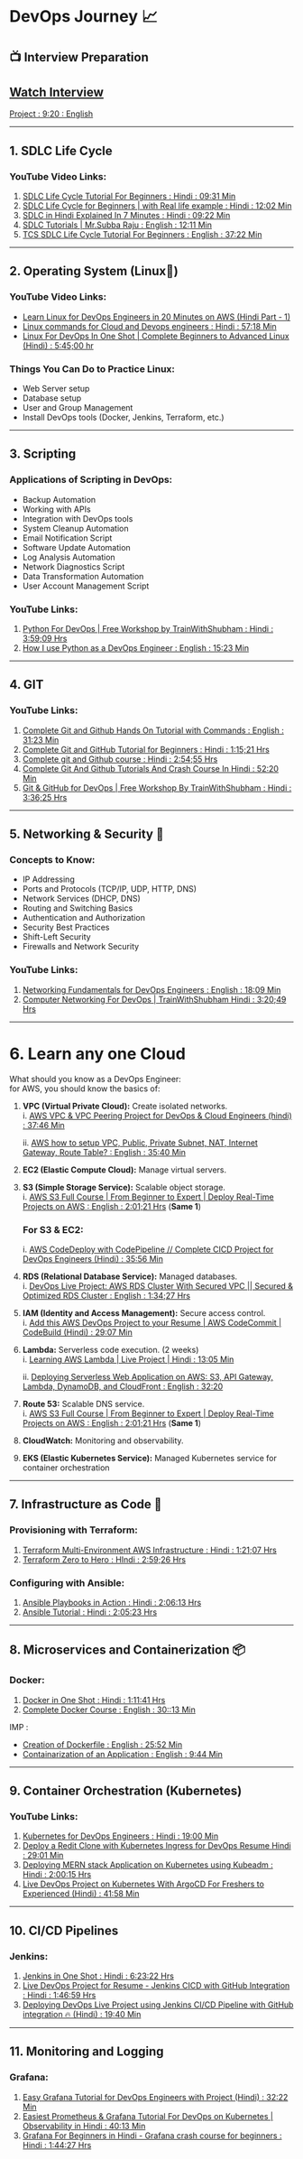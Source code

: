 # DevOps Journey 📈

## 📺 Interview Preparation
[Watch Interview](https://youtu.be/gJsrzfY-YzY?si=7aAPCnjCJnl6W6AU)
---
[Project : 9:20 : English](https://youtu.be/6jh81K7lyWs?si=28o1zSjPY7gdpLZ4)  

---

## 1. SDLC Life Cycle  
### YouTube Video Links:  
1. [SDLC Life Cycle Tutorial For Beginners : Hindi : 09:31 Min](https://youtu.be/SbHI2b5y0Bw?si=0X9OwFfO5T_1SmuO)  
2. [SDLC Life Cycle for Beginners | with Real life example : Hindi : 12:02 Min](https://youtu.be/kSU2MPeptpM?si=F_SLPNxOuWDKfL5i)  
3. [SDLC in Hindi Explained In 7 Minutes : Hindi : 09:22 Min](https://youtu.be/pnXrzfIxy6Q?si=luLNQv7p2T0_xNd6)  
4. [SDLC Tutorials | Mr.Subba Raju : English : 12:11 Min](https://youtu.be/fnvXFQprVFg?si=ZUF77sMGi1SrSpvC)  
5. [TCS SDLC Life Cycle Tutorial For Beginners : English : 37:22 Min](https://youtu.be/sAJ2i5QFwGE?si=2-Qluk_RJRP7W3x9)

---

## 2. Operating System (Linux🐧)
### YouTube Video Links:  
- [Learn Linux for DevOps Engineers in 20 Minutes on AWS (Hindi Part - 1) ](https://youtu.be/39oyFIStuaI?si=77GIvrQIg_CrBEzP)  
- [Linux commands for Cloud and Devops engineers : Hindi : 57:18 Min](https://www.youtube.com/watch?v=lCq4mYQL0WY)  
- [Linux For DevOps In One Shot | Complete Beginners to Advanced Linux (Hindi) : 5:45;00 hr](https://youtu.be/e01GGTKmtpc?si=DNdlQvEL53AI98gP)  


### Things You Can Do to Practice Linux:  
- Web Server setup  
- Database setup  
- User and Group Management  
- Install DevOps tools (Docker, Jenkins, Terraform, etc.)

---

## 3. Scripting  
### Applications of Scripting in DevOps:  
- Backup Automation  
- Working with APIs  
- Integration with DevOps tools  
- System Cleanup Automation  
- Email Notification Script  
- Software Update Automation  
- Log Analysis Automation  
- Network Diagnostics Script  
- Data Transformation Automation  
- User Account Management Script  

### YouTube Links:  
1. [Python For DevOps | Free Workshop by TrainWithShubham : Hindi : 3:59;09 Hrs](https://www.youtube.com/live/9ErAlY2Ifw0?si=JWL3LeruY5-rlSJ3)  
2. [How I use Python as a DevOps Engineer : English : 15:23 Min ](https://youtu.be/guCFLTU-XRM?si=aDaPV3LxKBpSt-eo)

---

## 4. GIT  
### YouTube Links:  
1. [Complete Git and Github Hands On Tutorial with Commands : English : 31:23 Min](https://youtu.be/_kwJ2GCafuA?si=-sJOQpWzxF9qPHK9)  
2. [Complete Git and GitHub Tutorial for Beginners : Hindi : 1:15;21 Hrs](https://youtu.be/Ez8F0nW6S-w?si=1TFbBASoKoPmpASm)  
3. [Complete git and Github course : Hindi : 2:54;55 Hrs](https://youtu.be/q8EevlEpQ2A?si=T4yMWvVxAaw0v_o_)  
4. [Complete Git And Github Tutorials And Crash Course In Hindi : 52:20 Min](https://youtu.be/8KtY8ihZ8ME?si=g8g9ym2w-gTKP33H)  
5. [Git & GitHub for DevOps | Free Workshop By TrainWithShubham : Hindi : 3:36;25 Hrs](https://www.youtube.com/live/DyqAdz96mok?si=WGHyVJTV6-WCk7dG)

---

## 5. Networking & Security 🔐  
### Concepts to Know:  
- IP Addressing  
- Ports and Protocols (TCP/IP, UDP, HTTP, DNS)  
- Network Services (DHCP, DNS)  
- Routing and Switching Basics  
- Authentication and Authorization  
- Security Best Practices  
- Shift-Left Security  
- Firewalls and Network Security  

### YouTube Links:  
1. [Networking Fundamentals for DevOps Engineers : English : 18:09 Min](https://youtu.be/M9Kex1ID7GY?si=CzxUEnOUMzb6-Obn)  
2. [Computer Networking For DevOps | TrainWithShubham Hindi : 3:20;49 Hrs](https://www.youtube.com/live/mNTs-shuFno?si=rbS098YCmqBux5sd)

---

# 6. Learn any one Cloud 

What should you know as a DevOps Engineer:  
for AWS, you should know the basics of:  

1. **VPC (Virtual Private Cloud):** Create isolated networks.  
   i. [AWS VPC & VPC Peering Project for DevOps & Cloud Engineers (hindi) : 37:46 Min](https://www.youtube.com/watch?v=UVNVPquIkXE&list=PLlfy9GnSVerTB0twnC5eaGD-oiHprpnW-&index=6)  

   ii. [AWS how to setup VPC, Public, Private Subnet, NAT, Internet Gateway, Route Table? : English : 35:40 Min](https://www.youtube.com/watch?v=43tIX7901Gs)  
  
2. **EC2 (Elastic Compute Cloud):** Manage virtual servers.  
3. **S3 (Simple Storage Service):** Scalable object storage.  
   i. [AWS S3 Full Course | From Beginner to Expert | Deploy Real-Time Projects on AWS : English : 2:01;21 Hrs](https://youtu.be/A2N9OIun9dU?si=RC0JW-MJ0-61Vhe8) (**Same 1**)  

   ### For S3 & EC2:  
   i. [AWS CodeDeploy with CodePipeline // Complete CICD Project for DevOps Engineers (Hindi) : 35:56 Min](https://youtu.be/IUF-pfbYGvg?si=zQe9C0n7MYDC9jBQ)  
4. **RDS (Relational Database Service):** Managed databases.  
   i. [DevOps Live Project: AWS RDS Cluster With Secured VPC || Secured & Optimized RDS Cluster : English : 1:34;27 Hrs](https://youtu.be/vQl346fRJIE?si=yKD0hkYhyY-HmkOf)  
  
5. **IAM (Identity and Access Management):** Secure access control.  
   i. [Add this AWS DevOps Project to your Resume | AWS CodeCommit | CodeBuild (Hindi) : 29:07 Min](https://www.youtube.com/watch?v=p5i3cMCQ760)  
  
6. **Lambda:** Serverless code execution. (2 weeks)  
   i. [Learning AWS Lambda | Live Project | Hindi : 13:05 Min](https://www.youtube.com/watch?v=ad7-GkgxP-8&list=PLlfy9GnSVerTB0twnC5eaGD-oiHprpnW-)  

   ii. [Deploying Serverless Web Application on AWS: S3, API Gateway, Lambda, DynamoDB, and CloudFront : English : 32:20](https://youtu.be/pK52mfm69i0?si=OZiCtpbtty5oPlI_)  
  
7. **Route 53:** Scalable DNS service.  
   i. [AWS S3 Full Course | From Beginner to Expert | Deploy Real-Time Projects on AWS : English : 2:01;21 Hrs](https://youtu.be/A2N9OIun9dU?si=RC0JW-MJ0-61Vhe8) (**Same 1**)  
8. **CloudWatch:** Monitoring and observability.  
9. **EKS (Elastic Kubernetes Service):** Managed Kubernetes service for container orchestration  

---

## 7. Infrastructure as Code 📃  
### Provisioning with Terraform:  
1. [Terraform Multi-Environment AWS Infrastructure : Hindi : 1:21;07 Hrs](https://www.youtube.com/watch?v=NoKeG8iRnQw&t=3720s)  
2. [Terraform Zero to Hero : HIndi : 2:59;26 Hrs](https://www.youtube.com/live/ITHB4JzviWQ?si=irNZsCtpkjT4JzhI)  

### Configuring with Ansible:  
1. [Ansible Playbooks in Action : Hindi : 2:06:13 Hrs](https://www.youtube.com/live/yyU2UiNI08M?si=2PdlB_PixgegvAWc)  
2. [Ansible Tutorial : Hindi : 2:05:23 Hrs](https://youtu.be/4GwafiGsTUM?si=_fz0LND_39bVsUJF)

---

## 8. Microservices and Containerization 📦  
### Docker:  
1. [Docker in One Shot : Hindi : 1:11:41 Hrs](https://youtu.be/31k6AtW-b3Y?si=jmZW4xfYp2C3zhs-)  
2. [Complete Docker Course : English : 30::13 Min](https://youtu.be/q5S14cfOWfE?si=GxcgJL-rEqsT1vaD)

IMP : 
- [Creation of Dockerfile : English : 25:52 Min](https://youtu.be/1ymi24PeF3M?si=AYwOseaIvl7sv_QZ)
- [Containarization of an Application : English : 9:44 Min](https://www.youtube.com/watch?v=rqEcheJgquA&t=0s)

---

## 9. Container Orchestration (Kubernetes)  
### YouTube Links:  
1. [Kubernetes for DevOps Engineers : Hindi : 19:00 Min](https://youtu.be/FqfoDUhzyDo?si=MU3wwHLClNEjc-RT)  
2. [Deploy a Redit Clone with Kubernetes Ingress for DevOps  Resume Hindi : 29:01 Min](https://youtu.be/9tl0A_rwgu4?si=_J_NBa8hYxTtDP08)
3. [Deploying MERN stack Application on Kubernetes using Kubeadm : Hindi : 2:00:15 Hrs](https://youtu.be/h-ul8l5ekPg?si=ifBCFcyZGl2Hq_ks)
4. [Live DevOps Project on Kubernetes With ArgoCD For Freshers to Experienced (Hindi) : 41:58 Min](https://youtu.be/Kbvch_swZWA?si=2jHmR7fteK1DdAgY)

---

## 10. CI/CD Pipelines  
### Jenkins:  
1. [Jenkins in One Shot : Hindi : 6:23:22 Hrs](https://youtu.be/XaSdKR2fOU4?si=3k8SeBxyWMSDK8mx)  
2. [Live DevOps Project for Resume - Jenkins CICD with GitHub Integration : Hindi : 1:46:59 Hrs](https://www.youtube.com/live/nplH3BzKHPk?si=dLEkCvGSdwR67UJN)
3. [Deploying DevOps Live Project using Jenkins CI/CD Pipeline with GitHub integration 🔥 (Hindi) : 19:40 Min](https://youtu.be/rcZoPygiI8o?si=FDD3krzehMiD57TC)

---

## 11. Monitoring and Logging  
### Grafana:  
1. [Easy Grafana Tutorial for DevOps Engineers with Project (Hindi) : 32:22 Min](https://youtu.be/QwGm5m4AxNA?si=AGaJ-kLVhOeh13ZE)  
2. [Easiest Prometheus & Grafana Tutorial For DevOps on Kubernetes | Observability in Hindi : 40:13 Min](https://youtu.be/DXZUunEeHqM?si=2Jpse2hT5O6IgEpZ)
3. [Grafana For Beginners in Hindi - Grafana crash course for beginners : Hindi : 1:44:27 Hrs](https://youtu.be/CMvOekuOvSo?si=NOOi2SCX_1oYEgnK)
